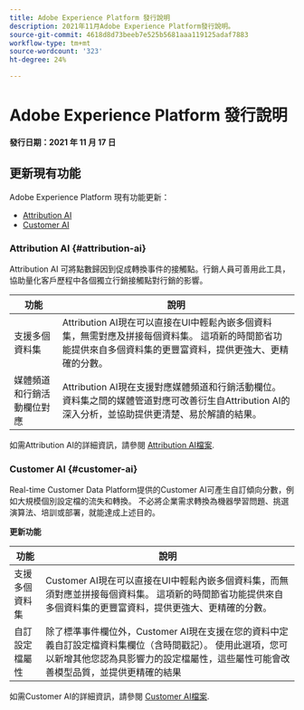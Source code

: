 ```yaml
---
title: Adobe Experience Platform 發行說明
description: 2021年11月Adobe Experience Platform發行說明。
source-git-commit: 4618d8d73beeb7e525b5681aaa119125adaf7883
workflow-type: tm+mt
source-wordcount: '323'
ht-degree: 24%

---
```


# Adobe Experience Platform 發行說明

**發行日期：2021 年 11 月 17 日**

## 更新現有功能

Adobe Experience Platform 現有功能更新：

- [Attribution AI](#attribution-ai)
- [Customer AI](#customer-ai)

### Attribution AI {#attribution-ai}

Attribution AI 可將點數歸因到促成轉換事件的接觸點。行銷人員可善用此工具，協助量化客戶歷程中各個獨立行銷接觸點對行銷的影響。

| 功能 | 說明 |
| ------- | ----------- |
| 支援多個資料集 | Attribution AI現在可以直接在UI中輕鬆內嵌多個資料集，無需對應及拼接每個資料集。 這項新的時間節省功能提供來自多個資料集的更豐富資料，提供更強大、更精確的分數。 |
| 媒體頻道和行銷活動欄位對應 | Attribution AI現在支援對應媒體頻道和行銷活動欄位。 資料集之間的媒體管道對應可改善衍生自Attribution AI的深入分析，並協助提供更清楚、易於解讀的結果。 |

如需Attribution AI的詳細資訊，請參閱 [Attribution AI檔案](../../intelligent-services/attribution-ai/overview.md).

### Customer AI {#customer-ai}

Real-time Customer Data Platform提供的Customer AI可產生自訂傾向分數，例如大規模個別設定檔的流失和轉換。 不必將企業需求轉換為機器學習問題、挑選演算法、培訓或部署，就能達成上述目的。

**更新功能**

| 功能 | 說明 |
| --- | --- |
| 支援多個資料集 | Customer AI現在可以直接在UI中輕鬆內嵌多個資料集，而無須對應並拼接每個資料集。 這項新的時間節省功能提供來自多個資料集的更豐富資料，提供更強大、更精確的分數。 |
| 自訂設定檔屬性 | 除了標準事件欄位外，Customer AI現在支援在您的資料中定義自訂設定檔資料集欄位（含時間戳記）。 使用此選項，您可以新增其他您認為具影響力的設定檔屬性，這些屬性可能會改善模型品質，並提供更精確的結果 |

如需Customer AI的詳細資訊，請參閱 [Customer AI檔案](../../intelligent-services/customer-ai/overview.md).




